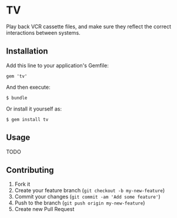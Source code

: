 # TV

Play back VCR cassette files, and make sure they reflect the correct interactions between systems.

## Installation

Add this line to your application's Gemfile:

    gem 'tv'

And then execute:

    $ bundle

Or install it yourself as:

    $ gem install tv

## Usage

TODO

## Contributing

1. Fork it
2. Create your feature branch (`git checkout -b my-new-feature`)
3. Commit your changes (`git commit -am 'Add some feature'`)
4. Push to the branch (`git push origin my-new-feature`)
5. Create new Pull Request
